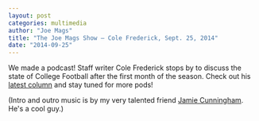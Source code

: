 ```yaml
---
layout: post
categories: multimedia
author: "Joe Mags"
title: "The Joe Mags Show — Cole Frederick, Sept. 25, 2014"
date: "2014-09-25"
---
```


We made a podcast! Staff writer Cole Frederick stops by to discuss the state of College Football after the first month of the season. Check out his [latest column](http://www.thehighscreen.com/2014/09/thank-you-for-clemsoning-clemson/) and stay tuned for more pods!

(Intro and outro music is by my very talented friend [Jamie Cunningham](https://twitter.com/JmeCunningham). He's a cool guy.)



